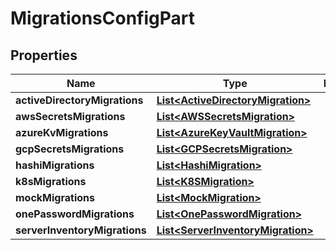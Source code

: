 

# MigrationsConfigPart


## Properties

| Name | Type | Description | Notes |
|------------ | ------------- | ------------- | -------------|
|**activeDirectoryMigrations** | [**List&lt;ActiveDirectoryMigration&gt;**](ActiveDirectoryMigration.md) |  |  [optional] |
|**awsSecretsMigrations** | [**List&lt;AWSSecretsMigration&gt;**](AWSSecretsMigration.md) |  |  [optional] |
|**azureKvMigrations** | [**List&lt;AzureKeyVaultMigration&gt;**](AzureKeyVaultMigration.md) |  |  [optional] |
|**gcpSecretsMigrations** | [**List&lt;GCPSecretsMigration&gt;**](GCPSecretsMigration.md) |  |  [optional] |
|**hashiMigrations** | [**List&lt;HashiMigration&gt;**](HashiMigration.md) |  |  [optional] |
|**k8sMigrations** | [**List&lt;K8SMigration&gt;**](K8SMigration.md) |  |  [optional] |
|**mockMigrations** | [**List&lt;MockMigration&gt;**](MockMigration.md) |  |  [optional] |
|**onePasswordMigrations** | [**List&lt;OnePasswordMigration&gt;**](OnePasswordMigration.md) |  |  [optional] |
|**serverInventoryMigrations** | [**List&lt;ServerInventoryMigration&gt;**](ServerInventoryMigration.md) |  |  [optional] |



